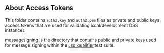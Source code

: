 ## About Access Tokens

This folder contains `auth2.key` and `auth2.pem` files as private and public keys access tokens that are used for validating local/development DSS instances.

[messagesigning](messagesigning/) is the directory that contains public and private keys used for message signing within the [uss_qualifier](../../monitoring/uss_qualifier) test suite.
